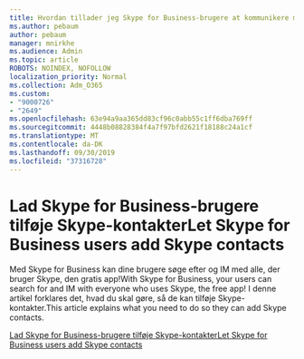 ```yaml
---
title: Hvordan tillader jeg Skype for Business-brugere at kommunikere med Skype-brugere
ms.author: pebaum
author: pebaum
manager: mnirkhe
ms.audience: Admin
ms.topic: article
ROBOTS: NOINDEX, NOFOLLOW
localization_priority: Normal
ms.collection: Adm_O365
ms.custom:
- "9000726"
- "2649"
ms.openlocfilehash: 63e94a9aa365dd83cf96c0abb55c1ff6dba769ff
ms.sourcegitcommit: 4448b08828384f4a7f97bfd2621f18188c24a1cf
ms.translationtype: MT
ms.contentlocale: da-DK
ms.lasthandoff: 09/30/2019
ms.locfileid: "37316728"
---
```

# <a name="let-skype-for-business-users-add-skype-contacts"></a><span data-ttu-id="35f7d-102">Lad Skype for Business-brugere tilføje Skype-kontakter</span><span class="sxs-lookup"><span data-stu-id="35f7d-102">Let Skype for Business users add Skype contacts</span></span>

<span data-ttu-id="35f7d-103">Med Skype for Business kan dine brugere søge efter og IM med alle, der bruger Skype, den gratis app!</span><span class="sxs-lookup"><span data-stu-id="35f7d-103">With Skype for Business, your users can search for and IM with everyone who uses Skype, the free app!</span></span> <span data-ttu-id="35f7d-104">I denne artikel forklares det, hvad du skal gøre, så de kan tilføje Skype-kontakter.</span><span class="sxs-lookup"><span data-stu-id="35f7d-104">This article explains what you need to do so they can add Skype contacts.</span></span>

[<span data-ttu-id="35f7d-105">Lad Skype for Business-brugere tilføje Skype-kontakter</span><span class="sxs-lookup"><span data-stu-id="35f7d-105">Let Skype for Business users add Skype contacts</span></span>](https://docs.microsoft.com/skypeforbusiness/set-up-skype-for-business-online/let-skype-for-business-users-add-skype-contacts)